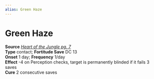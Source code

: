 ```yaml
---
alias: Green Haze
---
```


# Green Haze

**Source** [_Heart of the Jungle pg. 7_](http://paizo.com/store/downloads/pathfinder/pathfinderChronicles/pathfinderRPG/v5748btpy8evh)  
**Type** contact; **Fortitude Save** DC 13  
**Onset** 1 day; **Frequency** 1/day  
**Effect** -4 on Perception checks, target is permanently blinded if it fails 3 saves  
**Cure** 2 consecutive saves

